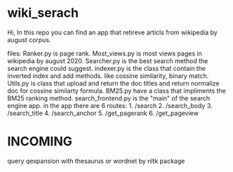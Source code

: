 # wiki_serach
Hi, 
In this repo you can find an app that retireve articls from wikipedia by august corpus.

files:
  Ranker.py is page rank.
  Most_views.py is most views pages in wikipedia by august 2020.
  Searcher.py is the best search method the search engine could suggest.
  indexer.py is the class that contain the inverted index and add methods. like cossine similarity, binary match.
  Utils.py is class that upload and return the doc titles and return normalize doc for cossine similarty formula.
  BM25.py have a class that impliments the BM25 ranking method.
  search_frontend.py is the "main" of the search engine app. in the app there are 6 routes:
    1. /search
    2. /search_body
    3. /search_title
    4. /search_anchor
    5. /get_pagerank
    6. /get_pageview

# INCOMING
query qexpansion with thesaurus or wordnet by nltk package

